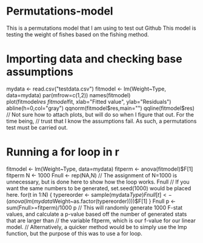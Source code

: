 # Permutations-model
This is a permutations model that I am using to test out Github
This model is testing the weight of fishes based on the fishing method.

# Importing data and checking base assumptions
mydata <- read.csv("testdata.csv")
fitmodel <- lm(Weight~Type, data=mydata)
par(mfrow=c(1,2))
names(fitmodel)
plot(fitmodel$res~fitmodel$fit, xlab="Fitted value", ylab="Residuals")
abline(h=0,col="gray")
qqnorm(fitmodel$res,main="")
qqline(fitmodel$res)
// Not sure how to attach plots, but will do so when I figure that out. For the time being,
// trust that I know the assumptions fail. As such, a permutations test must be carried out.
# Running a for loop in r
fitmodel <- lm(Weight~Type, data=mydata)
fitperm <- anova(fitmodel)$F[1]
fitperm
N <- 1000
Fnull <- rep(NA,N) // The assignment of N=1000 is unnecessary, but is done here to show how the loop works.
Fnull
// If you want the same numbers to be generated, set.seed(1000) would be placed here.
for(t in 1:N) {
  typereorder <- sample(mydata$Type)
  Fnull[t] <- (anova(lm(mydata$Weight~as.factor(typereorder))))$F[1]
}
Fnull
p <-sum(Fnull>=fitperm)/1000
p
// This will randomly generate 1000 F-stat values, and calculate a p-value based off the number of generated stats that are larger than
// the variable fitperm, which is our f-value for our linear model.
// Alternatively, a quicker method would be to simply use the lmp function, but the purpose of this was to use a for loop. 
